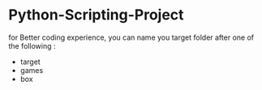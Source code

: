 # Python-Scripting-Project

for Better coding experience, you can name you target folder after one of the following :
- target
- games
- box